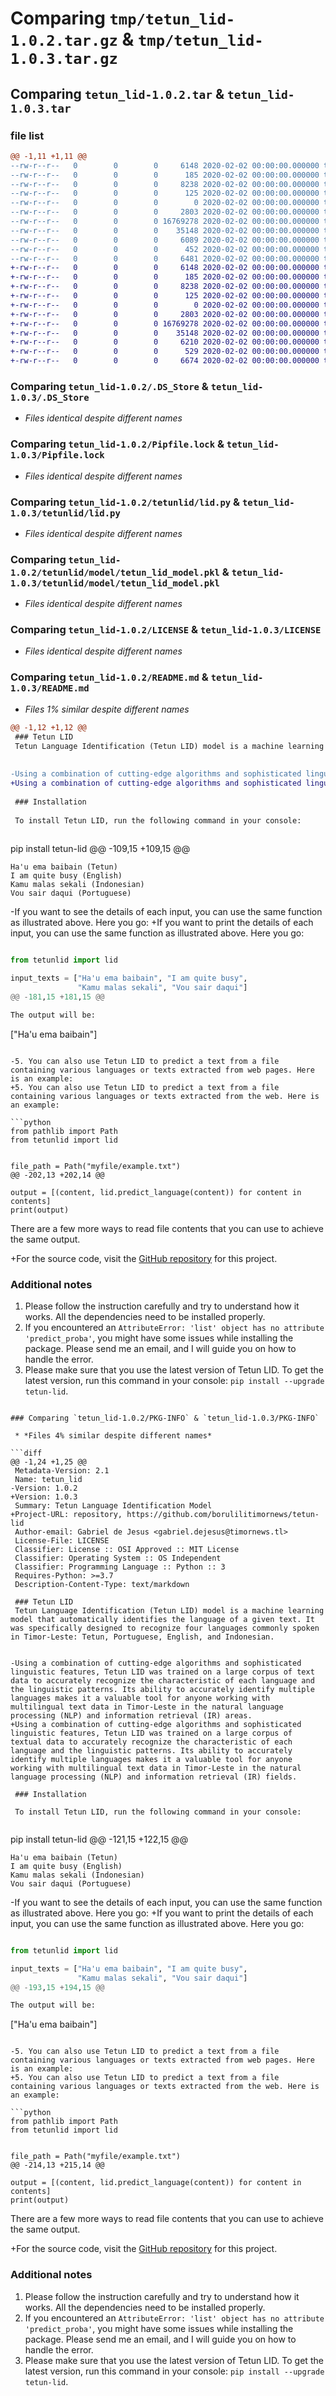 # Comparing `tmp/tetun_lid-1.0.2.tar.gz` & `tmp/tetun_lid-1.0.3.tar.gz`

## Comparing `tetun_lid-1.0.2.tar` & `tetun_lid-1.0.3.tar`

### file list

```diff
@@ -1,11 +1,11 @@
--rw-r--r--   0        0        0     6148 2020-02-02 00:00:00.000000 tetun_lid-1.0.2/.DS_Store
--rw-r--r--   0        0        0      185 2020-02-02 00:00:00.000000 tetun_lid-1.0.2/Pipfile
--rw-r--r--   0        0        0     8238 2020-02-02 00:00:00.000000 tetun_lid-1.0.2/Pipfile.lock
--rw-r--r--   0        0        0      125 2020-02-02 00:00:00.000000 tetun_lid-1.0.2/.vscode/settings.json
--rw-r--r--   0        0        0        0 2020-02-02 00:00:00.000000 tetun_lid-1.0.2/tetunlid/__init__.py
--rw-r--r--   0        0        0     2803 2020-02-02 00:00:00.000000 tetun_lid-1.0.2/tetunlid/lid.py
--rw-r--r--   0        0        0 16769278 2020-02-02 00:00:00.000000 tetun_lid-1.0.2/tetunlid/model/tetun_lid_model.pkl
--rw-r--r--   0        0        0    35148 2020-02-02 00:00:00.000000 tetun_lid-1.0.2/LICENSE
--rw-r--r--   0        0        0     6089 2020-02-02 00:00:00.000000 tetun_lid-1.0.2/README.md
--rw-r--r--   0        0        0      452 2020-02-02 00:00:00.000000 tetun_lid-1.0.2/pyproject.toml
--rw-r--r--   0        0        0     6481 2020-02-02 00:00:00.000000 tetun_lid-1.0.2/PKG-INFO
+-rw-r--r--   0        0        0     6148 2020-02-02 00:00:00.000000 tetun_lid-1.0.3/.DS_Store
+-rw-r--r--   0        0        0      185 2020-02-02 00:00:00.000000 tetun_lid-1.0.3/Pipfile
+-rw-r--r--   0        0        0     8238 2020-02-02 00:00:00.000000 tetun_lid-1.0.3/Pipfile.lock
+-rw-r--r--   0        0        0      125 2020-02-02 00:00:00.000000 tetun_lid-1.0.3/.vscode/settings.json
+-rw-r--r--   0        0        0        0 2020-02-02 00:00:00.000000 tetun_lid-1.0.3/tetunlid/__init__.py
+-rw-r--r--   0        0        0     2803 2020-02-02 00:00:00.000000 tetun_lid-1.0.3/tetunlid/lid.py
+-rw-r--r--   0        0        0 16769278 2020-02-02 00:00:00.000000 tetun_lid-1.0.3/tetunlid/model/tetun_lid_model.pkl
+-rw-r--r--   0        0        0    35148 2020-02-02 00:00:00.000000 tetun_lid-1.0.3/LICENSE
+-rw-r--r--   0        0        0     6210 2020-02-02 00:00:00.000000 tetun_lid-1.0.3/README.md
+-rw-r--r--   0        0        0      529 2020-02-02 00:00:00.000000 tetun_lid-1.0.3/pyproject.toml
+-rw-r--r--   0        0        0     6674 2020-02-02 00:00:00.000000 tetun_lid-1.0.3/PKG-INFO
```

### Comparing `tetun_lid-1.0.2/.DS_Store` & `tetun_lid-1.0.3/.DS_Store`

 * *Files identical despite different names*

### Comparing `tetun_lid-1.0.2/Pipfile.lock` & `tetun_lid-1.0.3/Pipfile.lock`

 * *Files identical despite different names*

### Comparing `tetun_lid-1.0.2/tetunlid/lid.py` & `tetun_lid-1.0.3/tetunlid/lid.py`

 * *Files identical despite different names*

### Comparing `tetun_lid-1.0.2/tetunlid/model/tetun_lid_model.pkl` & `tetun_lid-1.0.3/tetunlid/model/tetun_lid_model.pkl`

 * *Files identical despite different names*

### Comparing `tetun_lid-1.0.2/LICENSE` & `tetun_lid-1.0.3/LICENSE`

 * *Files identical despite different names*

### Comparing `tetun_lid-1.0.2/README.md` & `tetun_lid-1.0.3/README.md`

 * *Files 1% similar despite different names*

```diff
@@ -1,12 +1,12 @@
 ### Tetun LID
 Tetun Language Identification (Tetun LID) model is a machine learning model that automatically identifies the language of a given text. It was specifically designed to recognize four languages commonly spoken in Timor-Leste: Tetun, Portuguese, English, and Indonesian.
 
 
-Using a combination of cutting-edge algorithms and sophisticated linguistic features, Tetun LID was trained on a large corpus of text data to accurately recognize the characteristic of each language and the linguistic patterns. Its ability to accurately identify multiple languages makes it a valuable tool for anyone working with multilingual text data in Timor-Leste in the natural language processing (NLP) and information retrieval (IR) areas.
+Using a combination of cutting-edge algorithms and sophisticated linguistic features, Tetun LID was trained on a large corpus of textual data to accurately recognize the characteristic of each language and the linguistic patterns. Its ability to accurately identify multiple languages makes it a valuable tool for anyone working with multilingual text data in Timor-Leste in the natural language processing (NLP) and information retrieval (IR) fields.
 
 ### Installation
 
 To install Tetun LID, run the following command in your console:
 
 ```
 pip install tetun-lid
@@ -109,15 +109,15 @@
 ```
 Ha'u ema baibain (Tetun)
 I am quite busy (English)
 Kamu malas sekali (Indonesian)
 Vou sair daqui (Portuguese)
 ```
 
-If you want to see the details of each input, you can use the same function as illustrated above. Here you go:
+If you want to print the details of each input, you can use the same function as illustrated above. Here you go:
 
 ```python
 
 from tetunlid import lid
 
 input_texts = ["Ha'u ema baibain", "I am quite busy",
                "Kamu malas sekali", "Vou sair daqui"]
@@ -181,15 +181,15 @@
 
 The output will be:
 
 ```
 ["Ha'u ema baibain"]
 ```
 
-5. You can also use Tetun LID to predict a text from a file containing various languages or texts extracted from web pages. Here is an example:
+5. You can also use Tetun LID to predict a text from a file containing various languages or texts extracted from the web. Here is an example:
 
 ```python
 from pathlib import Path
 from tetunlid import lid
 
 
 file_path = Path("myfile/example.txt")
@@ -202,13 +202,14 @@
 
 output = [(content, lid.predict_language(content)) for content in contents]
 print(output)
 ```
 
 There are a few more ways to read file contents that you can use to achieve the same output.
 
+For the source code, visit the [GitHub repository](https://github.com/borulilitimornews/tetun-lid) for this project.
 
 ### Additional notes
 
 1. Please follow the instruction carefully and try to understand how it works. All the dependencies need to be installed properly.
 2. If you encountered an `AttributeError: 'list' object has no attribute 'predict_proba'`, you might have some issues while installing the package. Please send me an email, and I will guide you on how to handle the error.
 3. Please make sure that you use the latest version of Tetun LID. To get the latest version, run this command in your console: `pip install --upgrade tetun-lid`.
```

### Comparing `tetun_lid-1.0.2/PKG-INFO` & `tetun_lid-1.0.3/PKG-INFO`

 * *Files 4% similar despite different names*

```diff
@@ -1,24 +1,25 @@
 Metadata-Version: 2.1
 Name: tetun_lid
-Version: 1.0.2
+Version: 1.0.3
 Summary: Tetun Language Identification Model
+Project-URL: repository, https://github.com/borulilitimornews/tetun-lid
 Author-email: Gabriel de Jesus <gabriel.dejesus@timornews.tl>
 License-File: LICENSE
 Classifier: License :: OSI Approved :: MIT License
 Classifier: Operating System :: OS Independent
 Classifier: Programming Language :: Python :: 3
 Requires-Python: >=3.7
 Description-Content-Type: text/markdown
 
 ### Tetun LID
 Tetun Language Identification (Tetun LID) model is a machine learning model that automatically identifies the language of a given text. It was specifically designed to recognize four languages commonly spoken in Timor-Leste: Tetun, Portuguese, English, and Indonesian.
 
 
-Using a combination of cutting-edge algorithms and sophisticated linguistic features, Tetun LID was trained on a large corpus of text data to accurately recognize the characteristic of each language and the linguistic patterns. Its ability to accurately identify multiple languages makes it a valuable tool for anyone working with multilingual text data in Timor-Leste in the natural language processing (NLP) and information retrieval (IR) areas.
+Using a combination of cutting-edge algorithms and sophisticated linguistic features, Tetun LID was trained on a large corpus of textual data to accurately recognize the characteristic of each language and the linguistic patterns. Its ability to accurately identify multiple languages makes it a valuable tool for anyone working with multilingual text data in Timor-Leste in the natural language processing (NLP) and information retrieval (IR) fields.
 
 ### Installation
 
 To install Tetun LID, run the following command in your console:
 
 ```
 pip install tetun-lid
@@ -121,15 +122,15 @@
 ```
 Ha'u ema baibain (Tetun)
 I am quite busy (English)
 Kamu malas sekali (Indonesian)
 Vou sair daqui (Portuguese)
 ```
 
-If you want to see the details of each input, you can use the same function as illustrated above. Here you go:
+If you want to print the details of each input, you can use the same function as illustrated above. Here you go:
 
 ```python
 
 from tetunlid import lid
 
 input_texts = ["Ha'u ema baibain", "I am quite busy",
                "Kamu malas sekali", "Vou sair daqui"]
@@ -193,15 +194,15 @@
 
 The output will be:
 
 ```
 ["Ha'u ema baibain"]
 ```
 
-5. You can also use Tetun LID to predict a text from a file containing various languages or texts extracted from web pages. Here is an example:
+5. You can also use Tetun LID to predict a text from a file containing various languages or texts extracted from the web. Here is an example:
 
 ```python
 from pathlib import Path
 from tetunlid import lid
 
 
 file_path = Path("myfile/example.txt")
@@ -214,13 +215,14 @@
 
 output = [(content, lid.predict_language(content)) for content in contents]
 print(output)
 ```
 
 There are a few more ways to read file contents that you can use to achieve the same output.
 
+For the source code, visit the [GitHub repository](https://github.com/borulilitimornews/tetun-lid) for this project.
 
 ### Additional notes
 
 1. Please follow the instruction carefully and try to understand how it works. All the dependencies need to be installed properly.
 2. If you encountered an `AttributeError: 'list' object has no attribute 'predict_proba'`, you might have some issues while installing the package. Please send me an email, and I will guide you on how to handle the error.
 3. Please make sure that you use the latest version of Tetun LID. To get the latest version, run this command in your console: `pip install --upgrade tetun-lid`.
```

